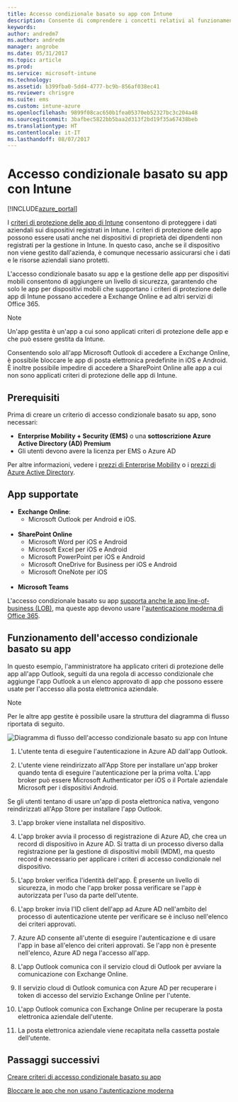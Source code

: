 ```yaml
---
title: Accesso condizionale basato su app con Intune
description: Consente di comprendere i concetti relativi al funzionamento dell'accesso condizionale basato su app con Intune.
keywords: 
author: andredm7
ms.author: andredm
manager: angrobe
ms.date: 05/31/2017
ms.topic: article
ms.prod: 
ms.service: microsoft-intune
ms.technology: 
ms.assetid: b399fba0-5dd4-4777-bc9b-856af038ec41
ms.reviewer: chrisgre
ms.suite: ems
ms.custom: intune-azure
ms.openlocfilehash: 9899f08cac650b1fea05370eb52327bc3c204a48
ms.sourcegitcommit: 3bafbec5822bb5baa2d313f2bd19f35a67438beb
ms.translationtype: HT
ms.contentlocale: it-IT
ms.lasthandoff: 08/07/2017
---
```

# <a name="app-based-conditional-access-with-intune"></a>Accesso condizionale basato su app con Intune

[!INCLUDE[azure_portal](./includes/azure_portal.md)]

I [criteri di protezione delle app di Intune](app-protection-policy.md) consentono di proteggere i dati aziendali sui dispositivi registrati in Intune. I criteri di protezione delle app possono essere usati anche nei dispositivi di proprietà dei dipendenti non registrati per la gestione in Intune. In questo caso, anche se il dispositivo non viene gestito dall'azienda, è comunque necessario assicurarsi che i dati e le risorse aziendali siano protetti.

L'accesso condizionale basato su app e la gestione delle app per dispositivi mobili consentono di aggiungere un livello di sicurezza, garantendo che solo le app per dispositivi mobili che supportano i criteri di protezione delle app di Intune possano accedere a Exchange Online e ad altri servizi di Office 365.

> [!NOTE]
> Un'app gestita è un'app a cui sono applicati criteri di protezione delle app e che può essere gestita da Intune.

Consentendo solo all'app Microsoft Outlook di accedere a Exchange Online, è possibile bloccare le app di posta elettronica predefinite in iOS e Android. È inoltre possibile impedire di accedere a SharePoint Online alle app a cui non sono applicati criteri di protezione delle app di Intune.

## <a name="prerequisites"></a>Prerequisiti
Prima di creare un criterio di accesso condizionale basato su app, sono necessari:

- **Enterprise Mobility + Security (EMS)** o una **sottoscrizione Azure Active Directory (AD) Premium**
- Gli utenti devono avere la licenza per EMS o Azure AD

Per altre informazioni, vedere i [prezzi di Enterprise Mobility](https://www.microsoft.com/cloud-platform/enterprise-mobility-pricing) o i [prezzi di Azure Active Directory](https://azure.microsoft.com/pricing/details/active-directory/).

## <a name="supported-apps"></a>App supportate

- **Exchange Online**:
    - Microsoft Outlook per Android e iOS.
<br></br>
- **SharePoint Online**
    - Microsoft Word per iOS e Android
    - Microsoft Excel per iOS e Android
    - Microsoft PowerPoint per iOS e Android
    - Microsoft OneDrive for Business per iOS e Android
    - Microsoft OneNote per iOS
<br></br>
- **Microsoft Teams**

L'accesso condizionale basato su app [supporta anche le app line-of-business (LOB)](https://docs.microsoft.com/intune-classic/deploy-use/block-apps-with-no-modern-authentication), ma queste app devono usare l'[autenticazione moderna di Office 365](https://support.office.com/article/Using-Office-365-modern-authentication-with-Office-clients-776c0036-66fd-41cb-8928-5495c0f9168a).

## <a name="how-app-based-conditional-access-works"></a>Funzionamento dell'accesso condizionale basato su app

In questo esempio, l'amministratore ha applicato criteri di protezione delle app all'app Outlook, seguiti da una regola di accesso condizionale che aggiunge l'app Outlook a un elenco approvato di app che possono essere usate per l'accesso alla posta elettronica aziendale.

> [!NOTE]
> Per le altre app gestite è possibile usare la struttura del diagramma di flusso riportata di seguito.

![Diagramma di flusso dell'accesso condizionale basato su app con Intune](./media/ca-intune-common-ways-3.png)

1.  L'utente tenta di eseguire l'autenticazione in Azure AD dall'app Outlook.

2.  L'utente viene reindirizzato all'App Store per installare un'app broker quando tenta di eseguire l'autenticazione per la prima volta. L'app broker può essere Microsoft Authenticator per iOS o il Portale aziendale Microsoft per i dispositivi Android.

 Se gli utenti tentano di usare un'app di posta elettronica nativa, vengono reindirizzati all'App Store per installare l'app Outlook.

3.  L'app broker viene installata nel dispositivo.

4.  L'app broker avvia il processo di registrazione di Azure AD, che crea un record di dispositivo in Azure AD. Si tratta di un processo diverso dalla registrazione per la gestione di dispositivi mobili (MDM), ma questo record è necessario per applicare i criteri di accesso condizionale nel dispositivo.

5.  L'app broker verifica l'identità dell'app. È presente un livello di sicurezza, in modo che l'app broker possa verificare se l'app è autorizzata per l'uso da parte dell'utente.

6.  L'app broker invia l'ID client dell'app ad Azure AD nell'ambito del processo di autenticazione utente per verificare se è incluso nell'elenco dei criteri approvati.

7.  Azure AD consente all'utente di eseguire l'autenticazione e di usare l'app in base all'elenco dei criteri approvati. Se l'app non è presente nell'elenco, Azure AD nega l'accesso all'app.

8.  L'app Outlook comunica con il servizio cloud di Outlook per avviare la comunicazione con Exchange Online.

9.  Il servizio cloud di Outlook comunica con Azure AD per recuperare i token di accesso del servizio Exchange Online per l'utente.

10.  L'app Outlook comunica con Exchange Online per recuperare la posta elettronica aziendale dell'utente.

11.  La posta elettronica aziendale viene recapitata nella cassetta postale dell'utente.

## <a name="next-steps"></a>Passaggi successivi
[Creare criteri di accesso condizionale basato su app](app-based-conditional-access-intune-create.md)

[Bloccare le app che non usano l'autenticazione moderna](app-modern-authentication-block.md)
